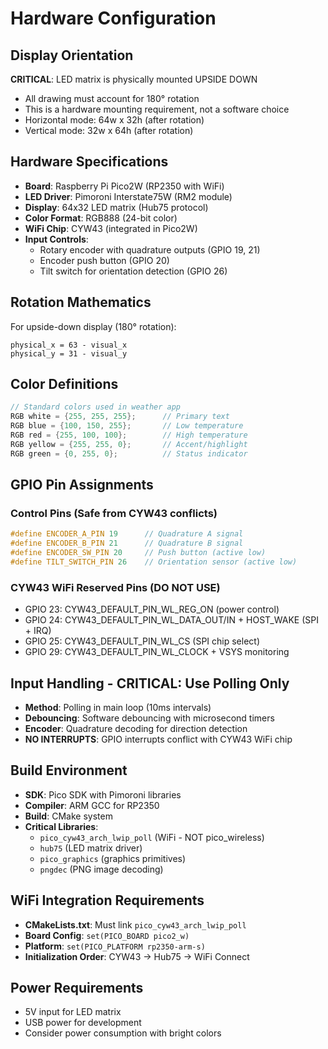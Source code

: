 # Hardware Configuration

## Display Orientation  
**CRITICAL**: LED matrix is physically mounted UPSIDE DOWN
- All drawing must account for 180° rotation
- This is a hardware mounting requirement, not a software choice
- Horizontal mode: 64w x 32h (after rotation)
- Vertical mode: 32w x 64h (after rotation)

## Hardware Specifications
- **Board**: Raspberry Pi Pico2W (RP2350 with WiFi)
- **LED Driver**: Pimoroni Interstate75W (RM2 module)
- **Display**: 64x32 LED matrix (Hub75 protocol)
- **Color Format**: RGB888 (24-bit color)
- **WiFi Chip**: CYW43 (integrated in Pico2W)
- **Input Controls**:
  - Rotary encoder with quadrature outputs (GPIO 19, 21)
  - Encoder push button (GPIO 20)
  - Tilt switch for orientation detection (GPIO 26)

## Rotation Mathematics
For upside-down display (180° rotation):
```
physical_x = 63 - visual_x
physical_y = 31 - visual_y
```

## Color Definitions
```cpp
// Standard colors used in weather app
RGB white = {255, 255, 255};      // Primary text
RGB blue = {100, 150, 255};       // Low temperature
RGB red = {255, 100, 100};        // High temperature  
RGB yellow = {255, 255, 0};       // Accent/highlight
RGB green = {0, 255, 0};          // Status indicator
```

## GPIO Pin Assignments

### Control Pins (Safe from CYW43 conflicts)
```cpp
#define ENCODER_A_PIN 19      // Quadrature A signal
#define ENCODER_B_PIN 21      // Quadrature B signal  
#define ENCODER_SW_PIN 20     // Push button (active low)
#define TILT_SWITCH_PIN 26    // Orientation sensor (active low)
```

### CYW43 WiFi Reserved Pins (DO NOT USE)
- GPIO 23: CYW43_DEFAULT_PIN_WL_REG_ON (power control)
- GPIO 24: CYW43_DEFAULT_PIN_WL_DATA_OUT/IN + HOST_WAKE (SPI + IRQ)
- GPIO 25: CYW43_DEFAULT_PIN_WL_CS (SPI chip select)
- GPIO 29: CYW43_DEFAULT_PIN_WL_CLOCK + VSYS monitoring

## Input Handling - CRITICAL: Use Polling Only
- **Method**: Polling in main loop (10ms intervals)
- **Debouncing**: Software debouncing with microsecond timers
- **Encoder**: Quadrature decoding for direction detection
- **NO INTERRUPTS**: GPIO interrupts conflict with CYW43 WiFi chip

## Build Environment
- **SDK**: Pico SDK with Pimoroni libraries
- **Compiler**: ARM GCC for RP2350
- **Build**: CMake system
- **Critical Libraries**: 
  - `pico_cyw43_arch_lwip_poll` (WiFi - NOT pico_wireless)
  - `hub75` (LED matrix driver)
  - `pico_graphics` (graphics primitives)
  - `pngdec` (PNG image decoding)

## WiFi Integration Requirements
- **CMakeLists.txt**: Must link `pico_cyw43_arch_lwip_poll`
- **Board Config**: `set(PICO_BOARD pico2_w)` 
- **Platform**: `set(PICO_PLATFORM rp2350-arm-s)`
- **Initialization Order**: CYW43 → Hub75 → WiFi Connect

## Power Requirements
- 5V input for LED matrix
- USB power for development
- Consider power consumption with bright colors